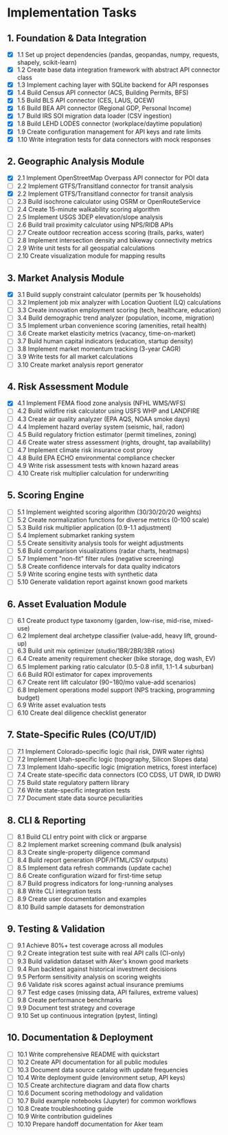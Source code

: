 # Implementation Tasks

## 1. Foundation & Data Integration

- [x] 1.1 Set up project dependencies (pandas, geopandas, numpy, requests, shapely, scikit-learn)
- [x] 1.2 Create base data integration framework with abstract API connector class
- [x] 1.3 Implement caching layer with SQLite backend for API responses
- [x] 1.4 Build Census API connector (ACS, Building Permits, BFS)
- [x] 1.5 Build BLS API connector (CES, LAUS, QCEW)
- [x] 1.6 Build BEA API connector (Regional GDP, Personal Income)
- [x] 1.7 Build IRS SOI migration data loader (CSV ingestion)
- [x] 1.8 Build LEHD LODES connector (workplace/daytime population)
- [x] 1.9 Create configuration management for API keys and rate limits
- [x] 1.10 Write integration tests for data connectors with mock responses

## 2. Geographic Analysis Module

- [x] 2.1 Implement OpenStreetMap Overpass API connector for POI data
- [ ] 2.2 Implement GTFS/Transitland connector for transit analysis
- [x] 2.2 Implement GTFS/Transitland connector for transit analysis
- [ ] 2.3 Build isochrone calculator using OSRM or OpenRouteService
- [ ] 2.4 Create 15-minute walkability scoring algorithm
- [ ] 2.5 Implement USGS 3DEP elevation/slope analysis
- [ ] 2.6 Build trail proximity calculator using NPS/RIDB APIs
- [ ] 2.7 Create outdoor recreation access scoring (trails, parks, water)
- [ ] 2.8 Implement intersection density and bikeway connectivity metrics
- [ ] 2.9 Write unit tests for all geospatial calculations
- [ ] 2.10 Create visualization module for mapping results

## 3. Market Analysis Module

- [x] 3.1 Build supply constraint calculator (permits per 1k households)
- [ ] 3.2 Implement job mix analyzer with Location Quotient (LQ) calculations
- [ ] 3.3 Create innovation employment scoring (tech, healthcare, education)
- [ ] 3.4 Build demographic trend analyzer (population, income, migration)
- [ ] 3.5 Implement urban convenience scoring (amenities, retail health)
- [ ] 3.6 Create market elasticity metrics (vacancy, time-on-market)
- [ ] 3.7 Build human capital indicators (education, startup density)
- [ ] 3.8 Implement market momentum tracking (3-year CAGR)
- [ ] 3.9 Write tests for all market calculations
- [ ] 3.10 Create market analysis report generator

## 4. Risk Assessment Module

- [x] 4.1 Implement FEMA flood zone analysis (NFHL WMS/WFS)
- [ ] 4.2 Build wildfire risk calculator using USFS WHP and LANDFIRE
- [ ] 4.3 Create air quality analyzer (EPA AQS, NOAA smoke days)
- [ ] 4.4 Implement hazard overlay system (seismic, hail, radon)
- [ ] 4.5 Build regulatory friction estimator (permit timelines, zoning)
- [ ] 4.6 Create water stress assessment (rights, drought, tap availability)
- [ ] 4.7 Implement climate risk insurance cost proxy
- [ ] 4.8 Build EPA ECHO environmental compliance checker
- [ ] 4.9 Write risk assessment tests with known hazard areas
- [ ] 4.10 Create risk multiplier calculation for underwriting

## 5. Scoring Engine

- [ ] 5.1 Implement weighted scoring algorithm (30/30/20/20 weights)
- [ ] 5.2 Create normalization functions for diverse metrics (0-100 scale)
- [ ] 5.3 Build risk multiplier application (0.9-1.1 adjustment)
- [ ] 5.4 Implement submarket ranking system
- [ ] 5.5 Create sensitivity analysis tools for weight adjustments
- [ ] 5.6 Build comparison visualizations (radar charts, heatmaps)
- [ ] 5.7 Implement "non-fit" filter rules (negative screening)
- [ ] 5.8 Create confidence intervals for data quality indicators
- [ ] 5.9 Write scoring engine tests with synthetic data
- [ ] 5.10 Generate validation report against known good markets

## 6. Asset Evaluation Module

- [ ] 6.1 Create product type taxonomy (garden, low-rise, mid-rise, mixed-use)
- [ ] 6.2 Implement deal archetype classifier (value-add, heavy lift, ground-up)
- [ ] 6.3 Build unit mix optimizer (studio/1BR/2BR/3BR ratios)
- [ ] 6.4 Create amenity requirement checker (bike storage, dog wash, EV)
- [ ] 6.5 Implement parking ratio calculator (0.5-0.8 infill, 1.1-1.4 suburban)
- [ ] 6.6 Build ROI estimator for capex improvements
- [ ] 6.7 Create rent lift calculator ($90-$180/mo value-add scenarios)
- [ ] 6.8 Implement operations model support (NPS tracking, programming budget)
- [ ] 6.9 Write asset evaluation tests
- [ ] 6.10 Create deal diligence checklist generator

## 7. State-Specific Rules (CO/UT/ID)

- [ ] 7.1 Implement Colorado-specific logic (hail risk, DWR water rights)
- [ ] 7.2 Implement Utah-specific logic (topography, Silicon Slopes data)
- [ ] 7.3 Implement Idaho-specific logic (migration metrics, forest interface)
- [ ] 7.4 Create state-specific data connectors (CO CDSS, UT DWR, ID DWR)
- [ ] 7.5 Build state regulatory pattern library
- [ ] 7.6 Write state-specific integration tests
- [ ] 7.7 Document state data source peculiarities

## 8. CLI & Reporting

- [ ] 8.1 Build CLI entry point with click or argparse
- [ ] 8.2 Implement market screening command (bulk analysis)
- [ ] 8.3 Create single-property diligence command
- [ ] 8.4 Build report generation (PDF/HTML/CSV outputs)
- [ ] 8.5 Implement data refresh commands (update cache)
- [ ] 8.6 Create configuration wizard for first-time setup
- [ ] 8.7 Build progress indicators for long-running analyses
- [ ] 8.8 Write CLI integration tests
- [ ] 8.9 Create user documentation and examples
- [ ] 8.10 Build sample datasets for demonstration

## 9. Testing & Validation

- [ ] 9.1 Achieve 80%+ test coverage across all modules
- [ ] 9.2 Create integration test suite with real API calls (CI-only)
- [ ] 9.3 Build validation dataset with Aker's known good markets
- [ ] 9.4 Run backtest against historical investment decisions
- [ ] 9.5 Perform sensitivity analysis on scoring weights
- [ ] 9.6 Validate risk scores against actual insurance premiums
- [ ] 9.7 Test edge cases (missing data, API failures, extreme values)
- [ ] 9.8 Create performance benchmarks
- [ ] 9.9 Document test strategy and coverage
- [ ] 9.10 Set up continuous integration (pytest, linting)

## 10. Documentation & Deployment

- [ ] 10.1 Write comprehensive README with quickstart
- [ ] 10.2 Create API documentation for all public modules
- [ ] 10.3 Document data source catalog with update frequencies
- [ ] 10.4 Write deployment guide (environment setup, API keys)
- [ ] 10.5 Create architecture diagram and data flow charts
- [ ] 10.6 Document scoring methodology and validation
- [ ] 10.7 Build example notebooks (Jupyter) for common workflows
- [ ] 10.8 Create troubleshooting guide
- [ ] 10.9 Write contribution guidelines
- [ ] 10.10 Prepare handoff documentation for Aker team
